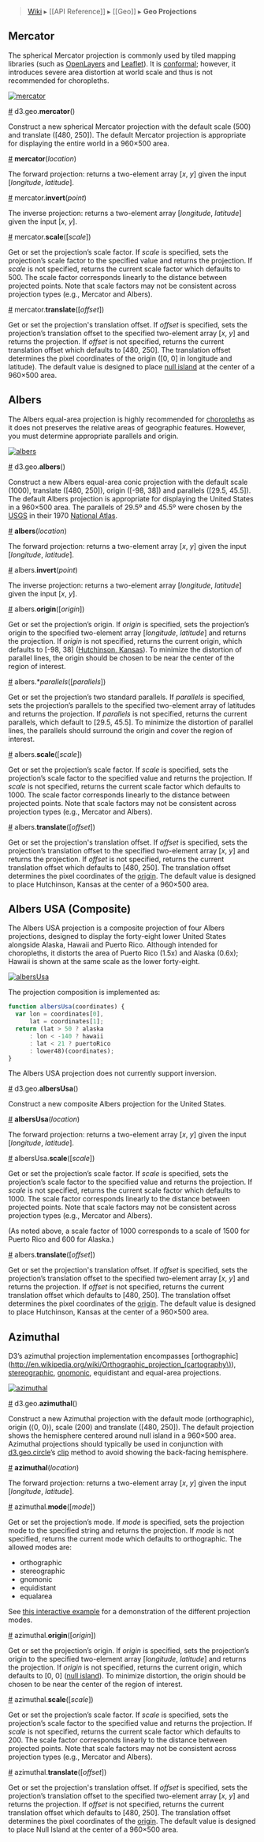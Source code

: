 > [Wiki](Home) ▸ [[API Reference]] ▸ [[Geo]] ▸ **Geo Projections**

## Mercator

The spherical Mercator projection is commonly used by tiled mapping libraries (such as [OpenLayers](http://openlayers.org/) and [Leaflet](http://leaflet.cloudmade.com/)). It is [conformal](http://en.wikipedia.org/wiki/Conformal_map); however, it introduces severe area distortion at world scale and thus is not recommended for choropleths.

[![mercator](mercator.png)](http://bl.ocks.org/2869760)

<a name="mercator" href="#wiki-mercator">#</a> d3.geo.**mercator**()

Construct a new spherical Mercator projection with the default scale (500) and translate ([480, 250]). The default Mercator projection is appropriate for displaying the entire world in a 960×500 area.

<a name="_mercator" href="#wiki-_mercator">#</a> **mercator**(*location*)

The forward projection: returns a two-element array [*x*, *y*] given the input [*longitude*, *latitude*].

<a name="mercator_invert" href="#wiki-mercator_invert">#</a> mercator.**invert**(*point*)

The inverse projection: returns a two-element array [*longitude*, *latitude*] given the input [*x*, *y*].

<a name="mercator_scale" href="#wiki-mercator_scale">#</a> mercator.**scale**([*scale*])

Get or set the projection’s scale factor. If *scale* is specified, sets the projection’s scale factor to the specified value and returns the projection. If *scale* is not specified, returns the current scale factor which defaults to 500. The scale factor corresponds linearly to the distance between projected points. Note that scale factors may not be consistent across projection types (e.g., Mercator and Albers).

<a name="mercator_translate" href="#wiki-mercator_translate">#</a> mercator.**translate**([*offset*])

Get or set the projection's translation offset. If *offset* is specified, sets the projection’s translation offset to the specified two-element array [*x*, *y*] and returns the projection. If *offset* is not specified, returns the current translation offset which defaults to [480, 250]. The translation offset determines the pixel coordinates of the origin ([0, 0] in longitude and latitude). The default value is designed to place [null island](http://www.nullisland.com/) at the center of a 960×500 area.

## Albers

The Albers equal-area projection is highly recommended for [choropleths](http://mbostock.github.com/d3/ex/choropleth.html) as it does not preserves the relative areas of geographic features. However, you must determine appropriate parallels and origin.

[![albers](albers.png)](http://bl.ocks.org/2869871)

<a name="albers" href="#wiki-albers">#</a> d3.geo.<b>albers</b>()

Construct a new Albers equal-area conic projection with the default scale (1000), translate ([480, 250]), origin ([-98, 38]) and parallels ([29.5, 45.5]). The default Albers projection is appropriate for displaying the United States in a 960×500 area. The parallels of 29.5º and 45.5º were chosen by the [USGS](http://www.usgs.gov/) in their 1970 [National Atlas](http://www.nationalatlas.gov/).

<a name="_albers" href="#wiki-_albers">#</a> **albers**(*location*)

The forward projection: returns a two-element array [*x*, *y*] given the input [*longitude*, *latitude*].

<a name="albers_invert" href="#wiki-albers_invert">#</a> albers.**invert**(*point*)

The inverse projection: returns a two-element array [*longitude*, *latitude*] given the input [*x*, *y*].

<a name="albers_origin" href="#wiki-albers_origin">#</a> albers.**origin**([*origin*])

Get or set the projection’s origin. If *origin* is specified, sets the projection’s origin to the specified two-element array [*longitude*, *latitude*] and returns the projection. If *origin* is not specified, returns the current origin, which defaults to [-98, 38] ([Hutchinson, Kansas](https://maps.google.com/maps?q=Hutchinson,+Kansas&z=5)). To minimize the distortion of parallel lines, the origin should be chosen to be near the center of the region of interest.

<a name="albers_parallels" href="#wiki-albers_parallels">#</a> albers.**parallels*([*parallels*])

Get or set the projection’s two standard parallels. If *parallels* is specified, sets the projection’s parallels to the specified two-element array of latitudes and returns the projection. If *parallels* is not specified, returns the current parallels, which default to [29.5, 45.5]. To minimize the distortion of parallel lines, the parallels should surround the origin and cover the region of interest.

<a name="albers_scale" href="#wiki-albers_scale">#</a> albers.**scale**([*scale*])

Get or set the projection’s scale factor. If *scale* is specified, sets the projection’s scale factor to the specified value and returns the projection. If *scale* is not specified, returns the current scale factor which defaults to 1000. The scale factor corresponds linearly to the distance between projected points. Note that scale factors may not be consistent across projection types (e.g., Mercator and Albers).

<a name="albers_translate" href="#wiki-albers_translate">#</a> albers.**translate**([*offset*])

Get or set the projection's translation offset. If *offset* is specified, sets the projection’s translation offset to the specified two-element array [*x*, *y*] and returns the projection. If *offset* is not specified, returns the current translation offset which defaults to [480, 250]. The translation offset determines the pixel coordinates of the [origin](#wiki-albers_origin). The default value is designed to place Hutchinson, Kansas at the center of a 960×500 area.

## Albers USA (Composite)

The Albers USA projection is a composite projection of four Albers projections, designed to display the forty-eight lower United States alongside Alaska, Hawaii and Puerto Rico. Although intended for choropleths, it distorts the area of Puerto Rico (1.5x) and Alaska (0.6x); Hawaii is shown at the same scale as the lower forty-eight.

[![albersUsa](albersUsa.png)](http://bl.ocks.org/2869946)

The projection composition is implemented as:

```js
function albersUsa(coordinates) {
  var lon = coordinates[0],
      lat = coordinates[1];
  return (lat > 50 ? alaska
      : lon < -140 ? hawaii
      : lat < 21 ? puertoRico
      : lower48)(coordinates);
}
```

The Albers USA projection does not currently support inversion.

<a name="albersUsa" href="#wiki-albersUsa">#</a> d3.geo.**albersUsa**()

Construct a new composite Albers projection for the United States.

<a name="_albersUsa" href="#wiki-_albersUsa">#</a> **albersUsa**(*location*)

The forward projection: returns a two-element array [*x*, *y*] given the input [*longitude*, *latitude*].

<a name="albersUsa_scale" href="#wiki-albersUsa_scale">#</a> albersUsa.**scale**([*scale*])

Get or set the projection’s scale factor. If *scale* is specified, sets the projection’s scale factor to the specified value and returns the projection. If *scale* is not specified, returns the current scale factor which defaults to 1000. The scale factor corresponds linearly to the distance between projected points. Note that scale factors may not be consistent across projection types (e.g., Mercator and Albers).

(As noted above, a scale factor of 1000 corresponds to a scale of 1500 for Puerto Rico and 600 for Alaska.)

<a name="albers_translate" href="#wiki-albers_translate">#</a> albers.**translate**([*offset*])

Get or set the projection's translation offset. If *offset* is specified, sets the projection’s translation offset to the specified two-element array [*x*, *y*] and returns the projection. If *offset* is not specified, returns the current translation offset which defaults to [480, 250]. The translation offset determines the pixel coordinates of the [origin](#wiki-albers_origin). The default value is designed to place Hutchinson, Kansas at the center of a 960×500 area.

## Azimuthal

D3’s azimuthal projection implementation encompasses [orthographic](http://en.wikipedia.org/wiki/Orthographic_projection_(cartography\)), [stereographic](http://en.wikipedia.org/wiki/Stereographic_projection), [gnomonic](http://en.wikipedia.org/wiki/Gnomonic_projection), equidistant and equal-area projections.

[![azimuthal](azimuthal.png)](http://bl.ocks.org/2870030)

<a name="azimuthal" href="#wiki-azimuthal">#</a> d3.geo.<b>azimuthal</b>()

Construct a new Azimuthal projection with the default mode (orthographic), origin (⟨0, 0⟩), scale (200) and translate ([480, 250]). The default projection shows the hemisphere centered around null island in a 960×500 area. Azimuthal projections should typically be used in conjunction with [d3.geo.circle](Geo-Paths#wiki-circle)’s [clip](Geo-Paths#wiki-circle_clip) method to avoid showing the back-facing hemisphere.

<a name="_azimuthal" href="#wiki-_azimuthal">#</a> **azimuthal**(*location*)

The forward projection: returns a two-element array [*x*, *y*] given the input [*longitude*, *latitude*].

<a name="azimuthal_mode" href="#wiki-azimuthal_mode">#</a> azimuthal.**mode**([*mode*])

Get or set the projection’s mode. If *mode* is specified, sets the projection mode to the specified string and returns the projection. If *mode* is not specified, returns the current mode which defaults to orthographic. The allowed modes are:

* orthographic
* stereographic
* gnomonic
* equidistant
* equalarea

See [this interactive example](http://mbostock.github.com/d3/talk/20111018/azimuthal.html) for a demonstration of the different projection modes.

<a name="azimuthal_origin" href="#wiki-azimuthal_origin">#</a> azimuthal.**origin**([*origin*])

Get or set the projection’s origin. If *origin* is specified, sets the projection’s origin to the specified two-element array [*longitude*, *latitude*] and returns the projection. If *origin* is not specified, returns the current origin, which defaults to [0, 0] ([null island](http://nullisland.com)). To minimize distortion, the origin should be chosen to be near the center of the region of interest.

<a name="azimuthal_scale" href="#wiki-azimuthal_scale">#</a> azimuthal.**scale**([*scale*])

Get or set the projection’s scale factor. If *scale* is specified, sets the projection’s scale factor to the specified value and returns the projection. If *scale* is not specified, returns the current scale factor which defaults to 200. The scale factor corresponds linearly to the distance between projected points. Note that scale factors may not be consistent across projection types (e.g., Mercator and Albers).

<a name="azimuthal_translate" href="#wiki-azimuthal_translate">#</a> azimuthal.**translate**([*offset*])

Get or set the projection's translation offset. If *offset* is specified, sets the projection’s translation offset to the specified two-element array [*x*, *y*] and returns the projection. If *offset* is not specified, returns the current translation offset which defaults to [480, 250]. The translation offset determines the pixel coordinates of the [origin](#wiki-azimuthal_origin). The default value is designed to place Null Island at the center of a 960×500 area.